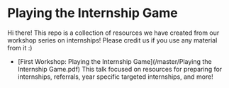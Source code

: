 # Playing the Internship Game

Hi there! This repo is a collection of resources we have created from our workshop series on internships! 
Please credit us if you use any material from it :)

- [First Workshop: Playing the Internship Game](/master/Playing the Internship Game.pdf)
This talk focused on resources for preparing for internships, referrals, year specific targeted internships, and more!


